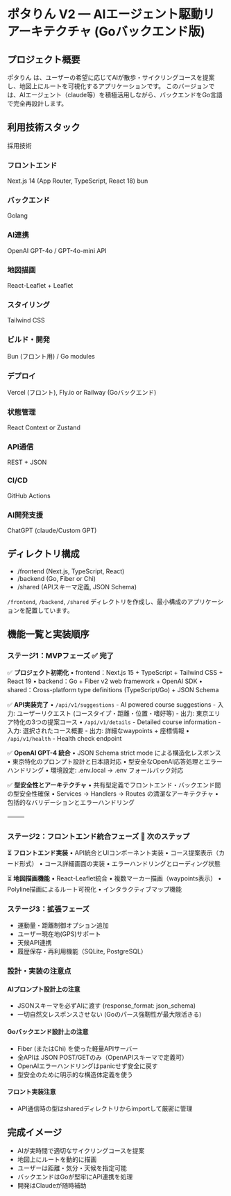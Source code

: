 # ポタりん V2 — AIエージェント駆動リアーキテクチャ (Goバックエンド版)

## プロジェクト概要

ポタりん は、ユーザーの希望に応じてAIが散歩・サイクリングコースを提案し、地図上にルートを可視化するアプリケーションです。
このバージョンでは、AIエージェント（claude等）を積極活用しながら、バックエンドをGo言語で完全再設計します。

## 利用技術スタック
採用技術
### フロントエンド
Next.js 14 (App Router, TypeScript, React 18)
bun

### バックエンド
Golang

### AI連携
OpenAI GPT-4o / GPT-4o-mini API

### 地図描画
React-Leaflet + Leaflet
### スタイリング
Tailwind CSS
### ビルド・開発
Bun (フロント用) / Go modules
### デプロイ
Vercel (フロント), Fly.io or Railway (Goバックエンド)
### 状態管理
React Context or Zustand
### API通信
REST + JSON
### CI/CD
GitHub Actions
### AI開発支援
ChatGPT (claude/Custom GPT)

## ディレクトリ構成

- /frontend  (Next.js, TypeScript, React)
- /backend   (Go, Fiber or Chi)
- /shared    (APIスキーマ定義, JSON Schema)

`/frontend`, `/backend`, `/shared` ディレクトリを作成し、最小構成のアプリケーションを配置しています。

## 機能一覧と実装順序

### ステージ1：MVPフェーズ ✅ 完了

✅ **プロジェクト初期化**
	•	frontend：Next.js 15 + TypeScript + Tailwind CSS + React 19
	•	backend：Go + Fiber v2 web framework + OpenAI SDK
	•	shared：Cross-platform type definitions (TypeScript/Go) + JSON Schema

✅ **API実装完了**
	•	`/api/v1/suggestions` - AI powered course suggestions
		- 入力: ユーザーリクエスト (コースタイプ・距離・位置・嗜好等)
		- 出力: 東京エリア特化の3つの提案コース
	•	`/api/v1/details` - Detailed course information
		- 入力: 選択されたコース概要
		- 出力: 詳細なwaypoints + 座標情報
	•	`/api/v1/health` - Health check endpoint

✅ **OpenAI GPT-4 統合**
	•	JSON Schema strict mode による構造化レスポンス
	•	東京特化のプロンプト設計と日本語対応
	•	型安全なOpenAI応答処理とエラーハンドリング
	•	環境設定: .env.local → .env フォールバック対応

✅ **型安全性とアーキテクチャ**
	•	共有型定義でフロントエンド・バックエンド間の型安全性確保
	•	Services → Handlers → Routes の清潔なアーキテクチャ
	•	包括的なバリデーションとエラーハンドリング

⸻

### ステージ2：フロントエンド統合フェーズ 🚧 次のステップ

⏳ **フロントエンド実装**
	•	API統合とUIコンポーネント実装
	•	コース提案表示（カード形式）
	•	コース詳細画面の実装
	•	エラーハンドリングとローディング状態

⏳ **地図描画機能**
	•	React-Leaflet統合
	•	複数マーカー描画（waypoints表示）
	•	Polyline描画によるルート可視化
	•	インタラクティブマップ機能

### ステージ3：拡張フェーズ

-	運動量・距離制御オプション追加
-	ユーザー現在地(GPS)サポート
-	天候API連携
-	履歴保存・再利用機能（SQLite, PostgreSQL）

### 設計・実装の注意点

#### AIプロンプト設計上の注意
-	JSONスキーマを必ずAIに渡す (response_format: json_schema)
-	一切自然文レスポンスさせない (Goのパース強靭性が最大限活きる)

#### Goバックエンド設計上の注意
-	Fiber (またはChi) を使った軽量APIサーバー
-	全APIは JSON POST/GETのみ（OpenAPIスキーマで定義可）
-	OpenAIエラーハンドリングはpanicせず安全に戻す
-	型安全のために明示的な構造体定義を使う

#### フロント実装注意
-	API通信時の型はsharedディレクトリからimportして厳密に管理

## 完成イメージ
-	AIが実時間で適切なサイクリングコースを提案
-	地図上にルートを動的に描画
-	ユーザーは距離・気分・天候を指定可能
-	バックエンドはGoが堅牢にAPI連携を処理
-	開発はClaudeが随時補助